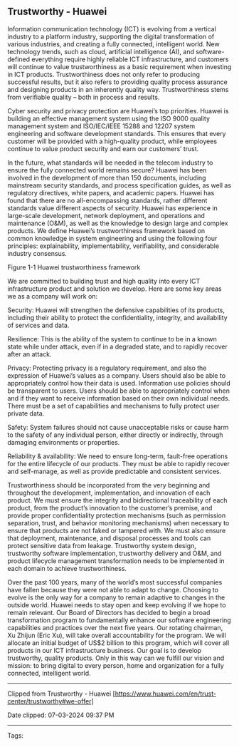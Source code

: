 Trustworthy - Huawei
----------

Information communication technology (ICT) is evolving from a vertical industry
to a platform industry, supporting the digital transformation of various
industries, and creating a fully connected, intelligent world. New technology
trends, such as cloud, artificial intelligence (AI), and software-defined
everything require highly reliable ICT infrastructure, and customers will
continue to value trustworthiness as a basic requirement when investing in ICT
products. Trustworthiness does not only refer to producing successful results,
but it also refers to providing quality process assurance and designing products
in an inherently quality way. Trustworthiness stems from verifiable quality –
both in process and results.

Cyber security and privacy protection are Huawei’s top priorities. Huawei is
building an effective management system using the ISO 9000 quality management
system and ISO/IEC/IEEE 15288 and 12207 system engineering and software
development standards. This ensures that every customer will be provided with a
high-quality product, while employees continue to value product security and
earn our customers’ trust.

In the future, what standards will be needed in the telecom industry to ensure
the fully connected world remains secure? Huawei has been involved in the
development of more than 150 documents, including mainstream security standards,
and process specification guides, as well as regulatory directives, white
papers, and academic papers. Huawei has found that there are no all-encompassing
standards, rather different standards value different aspects of security.
Huawei has experience in large-scale development, network deployment, and
operations and maintenance (O&M), as well as the knowledge to design large and
complex products. We define Huawei’s trustworthiness framework based on common
knowledge in system engineering and using the following four principles:
explainability, implementability, verifiability, and considerable industry
consensus.

Figure 1-1 Huawei trustworthiness framework



We are committed to building trust and high quality into every ICT
infrastructure product and solution we develop. Here are some key areas we as a
company will work on:

Security: Huawei will strengthen the defensive capabilities of its products,
including their ability to protect the confidentiality, integrity, and
availability of services and data.

Resilience: This is the ability of the system to continue to be in a known state
while under attack, even if in a degraded state, and to rapidly recover after an
attack.

Privacy: Protecting privacy is a regulatory requirement, and also the expression
of Huawei’s values as a company. Users should also be able to appropriately
control how their data is used. Information use policies should be transparent
to users. Users should be able to appropriately control when and if they want to
receive information based on their own individual needs. There must be a set of
capabilities and mechanisms to fully protect user private data.

Safety: System failures should not cause unacceptable risks or cause harm to the
safety of any individual person, either directly or indirectly, through damaging
environments or properties.

Reliability & availability: We need to ensure long-term, fault-free operations
for the entire lifecycle of our products. They must be able to rapidly recover
and self-manage, as well as provide predictable and consistent services.

Trustworthiness should be incorporated from the very beginning and throughout
the development, implementation, and innovation of each product. We must ensure
the integrity and bidirectional traceability of each product, from the product’s
innovation to the customer’s premise, and provide proper confidentiality
protection mechanisms (such as permission separation, trust, and behavior
monitoring mechanisms) when necessary to ensure that products are not faked or
tampered with. We must also ensure that deployment, maintenance, and disposal
processes and tools can protect sensitive data from leakage. Trustworthy system
design, trustworthy software implementation, trustworthy delivery and O&M, and
product lifecycle management transformation needs to be implemented in each
domain to achieve trustworthiness.

Over the past 100 years, many of the world’s most successful companies have
fallen because they were not able to adapt to change. Choosing to evolve is the
only way for a company to remain adaptive to changes in the outside world.
Huawei needs to stay open and keep evolving if we hope to remain relevant. Our
Board of Directors has decided to begin a broad transformation program to
fundamentally enhance our software engineering capabilities and practices over
the next five years. Our rotating chairman, Xu Zhijun (Eric Xu), will take
overall accountability for the program. We will allocate an initial budget of
US$2 billion to this program, which will cover all products in our ICT
infrastructure business. Our goal is to develop trustworthy, quality products.
Only in this way can we fulfill our vision and mission: to bring digital to
every person, home and organization for a fully connected, intelligent world.

--------------------------------------------------------------------------------

Clipped from Trustworthy - Huawei
[https://www.huawei.com/en/trust-center/trustworthy#we-offer]

Date clipped: 07-03-2024 09:37 PM

----------
Tags: 